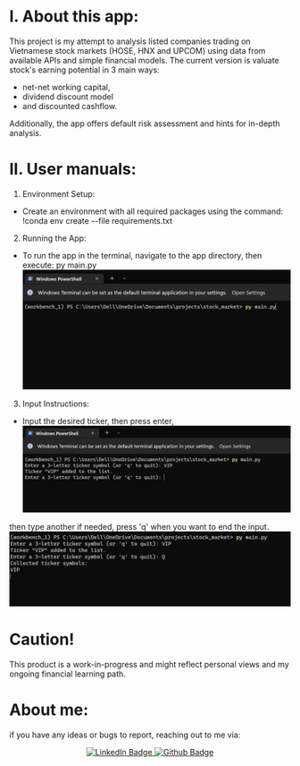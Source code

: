 # I. About this app:

This project is my attempt to analysis listed companies trading on Vietnamese stock markets (HOSE, HNX and UPCOM) using data from available APIs and simple financial models.
The current version is valuate stock's earning potential in 3 main ways:

- net-net working capital,
- dividend discount model
- and discounted cashflow.

Additionally, the app offers default risk assessment and hints for in-depth analysis.

# II. User manuals:

1. Environment Setup:

- Create an environment with all required packages using the command:
  !conda env create --file requirements.txt

2. Running the App:

- To run the app in the terminal, navigate to the app directory, then execute:
  py main.py
  ![Alt text](image.png)

3. Input Instructions:

- Input the desired ticker, then press enter,
  ![Alt text](image-1.png)

then type another if needed, press 'q' when you want to end the input.
![Alt text](image-2.png)

# Caution!

This product is a work-in-progress and might reflect personal views and my ongoing financial learning path.

# About me:

if you have any ideas or bugs to report, reaching out to me via:

<div id="badges" align="center">
  <a href="https://www.linkedin.com/in/dang-khoa-vo">
    <img src="https://img.shields.io/badge/LinkedIn-blue?style=for-the-badge&logo=linkedin&logoColor=white" alt="LinkedIn Badge"/>
  </a>
  </a>
    <a href="https://github.com/khoavo-dan/">
    <img src="https://img.shields.io/badge/GitHub-100000?style=for-the-badge&logo=github&logoColor=white" alt="Github Badge"/>
  </a>
</div>
